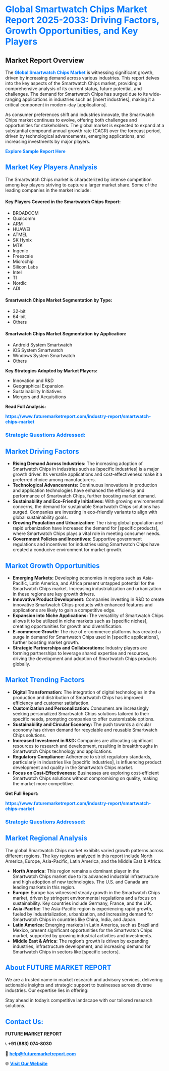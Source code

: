 <h1 style="color: #007BFF;">Global Smartwatch Chips Market Report 2025-2033: Driving Factors, Growth Opportunities, and Key Players</h1>

<section id="overview">
<h2>Market Report Overview</h2>
<p>The <a href="https://www.futuremarketreport.com/industry-report/smartwatch-chips-market" style="color: #007BFF; text-decoration: none;"><strong>Global Smartwatch Chips Market</strong></a> is witnessing significant growth, driven by increasing demand across various industries. This report delves into the key aspects of the Smartwatch Chips market, providing a comprehensive analysis of its current status, future potential, and challenges. The demand for Smartwatch Chips has surged due to its wide-ranging applications in industries such as [insert industries], making it a critical component in modern-day [applications].</p>
<p>As consumer preferences shift and industries innovate, the Smartwatch Chips market continues to evolve, offering both challenges and opportunities for stakeholders. The global market is expected to expand at a substantial compound annual growth rate (CAGR) over the forecast period, driven by technological advancements, emerging applications, and increasing investments by major players.</p>
</section>

<section id="overview">
<p><a href="https://www.futuremarketreport.com/request-sample/reportId=115327" style="color: #007BFF; text-decoration: none;"><strong>Explore Sample Report Here</strong></a></p>
</section>

<section id="key-players">
<h2 style="color: #007BFF;">Market Key Players Analysis</h2>
<p>The Smartwatch Chips market is characterized by intense competition among key players striving to capture a larger market share. Some of the leading companies in the market include:</p>
<h4>Key Players Covered in the Smartwatch Chips Report:</h4>
<ul><li>BROADCOM</li><li>Qualcomm</li><li>ARM</li><li>HUAWEI</li><li>ATMEL</li><li>SK Hynix</li><li>MTK</li><li>Ingenic</li><li>Freescale</li><li>Microchip</li><li>Silicon Labs</li><li>Intel</li><li>TI</li><li>Nordic</li><li>ADI</li></ul>
<h4>Smartwatch Chips Market Segmentation by Type:</h4>
<ul><li>32-bit</li><li>64-bit</li><li>Others</li></ul>

<h4>Smartwatch Chips Market Segmentation by Application:</h4>
<ul><li>Android System Smartwatch</li><li>iOS System Smartwatch</li><li>Windows System Smartwatch</li><li>Others</li></ul>
<p><strong>Key Strategies Adopted by Market Players:</strong></p>
<ul>
<li>Innovation and R&D</li>
<li>Geographical Expansion</li>
<li>Sustainability Initiatives</li>
<li>Mergers and Acquisitions</li>
</ul>
</section>

<section>
<p><strong>Read Full Analysis: </strong></p><a href="https://www.futuremarketreport.com/industry-report/smartwatch-chips-market" style="color: #007BFF; text-decoration: none;"><strong>https://www.futuremarketreport.com/industry-report/smartwatch-chips-market</strong></a>
<h3 style="color: #007BFF;">Strategic Questions Addressed:</h3>
</section>

<section id="driving-factors">
<h2 style="color: #007BFF;">Market Driving Factors</h2>
<ul>
<li><strong>Rising Demand Across Industries:</strong> The increasing adoption of Smartwatch Chips in industries such as [specific industries] is a major growth driver. Its versatile applications and cost-effectiveness make it a preferred choice among manufacturers.</li>
<li><strong>Technological Advancements:</strong> Continuous innovations in production and application technologies have enhanced the efficiency and performance of Smartwatch Chips, further boosting market demand.</li>
<li><strong>Sustainability and Eco-Friendly Initiatives:</strong> With growing environmental concerns, the demand for sustainable Smartwatch Chips solutions has surged. Companies are investing in eco-friendly variants to align with global sustainability goals.</li>
<li><strong>Growing Population and Urbanization:</strong> The rising global population and rapid urbanization have increased the demand for [specific products], where Smartwatch Chips plays a vital role in meeting consumer needs.</li>
<li><strong>Government Policies and Incentives:</strong> Supportive government regulations and incentives for industries using Smartwatch Chips have created a conducive environment for market growth.</li>
</ul>
</section>

<section id="growth-opportunities">
<h2 style="color: #007BFF;">Market Growth Opportunities</h2>
<ul>
<li><strong>Emerging Markets:</strong> Developing economies in regions such as Asia-Pacific, Latin America, and Africa present untapped potential for the Smartwatch Chips market. Increasing industrialization and urbanization in these regions are key growth drivers.</li>
<li><strong>Innovative Product Development:</strong> Companies investing in R&D to create innovative Smartwatch Chips products with enhanced features and applications are likely to gain a competitive edge.</li>
<li><strong>Expansion into Niche Applications:</strong> The versatility of Smartwatch Chips allows it to be utilized in niche markets such as [specific niches], creating opportunities for growth and diversification.</li>
<li><strong>E-commerce Growth:</strong> The rise of e-commerce platforms has created a surge in demand for Smartwatch Chips used in [specific applications], further boosting market growth.</li>
<li><strong>Strategic Partnerships and Collaborations:</strong> Industry players are forming partnerships to leverage shared expertise and resources, driving the development and adoption of Smartwatch Chips products globally.</li>
</ul>
</section>

<section id="trending-factors">
<h2 style="color: #007BFF;">Market Trending Factors</h2>
<ul>
<li><strong>Digital Transformation:</strong> The integration of digital technologies in the production and distribution of Smartwatch Chips has improved efficiency and customer satisfaction.</li>
<li><strong>Customization and Personalization:</strong> Consumers are increasingly seeking personalized Smartwatch Chips solutions tailored to their specific needs, prompting companies to offer customizable options.</li>
<li><strong>Sustainability and Circular Economy:</strong> The push towards a circular economy has driven demand for recyclable and reusable Smartwatch Chips solutions.</li>
<li><strong>Increased Investment in R&D:</strong> Companies are allocating significant resources to research and development, resulting in breakthroughs in Smartwatch Chips technology and applications.</li>
<li><strong>Regulatory Compliance:</strong> Adherence to strict regulatory standards, particularly in industries like [specific industries], is influencing product development and quality in the Smartwatch Chips market.</li>
<li><strong>Focus on Cost-Effectiveness:</strong> Businesses are exploring cost-efficient Smartwatch Chips solutions without compromising on quality, making the market more competitive.</li>
</ul>
</section>

<section>
<p><strong>Get Full Report: </strong></p><a href="https://www.futuremarketreport.com/industry-report/smartwatch-chips-market" style="color: #007BFF; text-decoration: none;"><strong>https://www.futuremarketreport.com/industry-report/smartwatch-chips-market</strong></a>
<h3 style="color: #007BFF;">Strategic Questions Addressed:</h3>
</section>


<section id="regional-analysis">
<h2 style="color: #007BFF;">Market Regional Analysis</h2>
<p>The global Smartwatch Chips market exhibits varied growth patterns across different regions. The key regions analyzed in this report include North America, Europe, Asia-Pacific, Latin America, and the Middle East & Africa:</p>
<ul>
<li><strong>North America:</strong> This region remains a dominant player in the Smartwatch Chips market due to its advanced industrial infrastructure and high adoption of new technologies. The U.S. and Canada are leading markets in this region.</li>
<li><strong>Europe:</strong> Europe has witnessed steady growth in the Smartwatch Chips market, driven by stringent environmental regulations and a focus on sustainability. Key countries include Germany, France, and the U.K.</li>
<li><strong>Asia-Pacific:</strong> The Asia-Pacific region is experiencing rapid growth, fueled by industrialization, urbanization, and increasing demand for Smartwatch Chips in countries like China, India, and Japan.</li>
<li><strong>Latin America:</strong> Emerging markets in Latin America, such as Brazil and Mexico, present significant opportunities for the Smartwatch Chips market, supported by growing industrial activities and investments.</li>
<li><strong>Middle East & Africa:</strong> The region’s growth is driven by expanding industries, infrastructure development, and increasing demand for Smartwatch Chips in sectors like [specific sectors].</li>
</ul>
</section>

<footer>
<h2 style="color: #007BFF;">About FUTURE MARKET REPORT</h2>
<p>We are a trusted name in market research and advisory services, delivering actionable insights and strategic support to businesses across diverse industries. Our expertise lies in offering:</p>

<p>Stay ahead in today’s competitive landscape with our tailored research solutions.</p>

<h2 style="color: #007BFF;">Contact Us:</h2>
<p><strong>FUTURE MARKET REPORT</strong></p>
<p>📞 <strong>+91 (883) 074-8030</strong></p>
<p>📧 <strong><a href="mailto:help@futuremarketreport.com" style="color: #007BFF;">help@futuremarketreport.com</a></strong></p>
<p>🌐 <strong><a href="https://www.futuremarketreport.com/" style="color: #007BFF;">Visit Our Website</a></strong></p>
</footer>